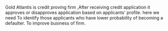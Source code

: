 Gold Atlantis is credit proving firm ,After receiving credit application it approves or disapproves application based on applicants' profile. here we need To identify those applicants who have lower probability of becoming a defaulter.
To improve business of firm. 


